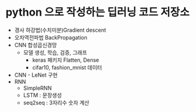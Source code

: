 # python 으로 작성하는 딥러닝 코드 저장소

- 경사 하강법(수치미분)Gradient descent
- 오차역전파법 BackPropagation
- CNN 합성곱신경망
  - 모델 생성, 학습, 검증, 그래프
    - keras 패키지 Flatten, Dense
    - cifar10, fashion_mnist 데이터   
- CNN - LeNet 구현
- RNN 
  - SimpleRNN
  - LSTM : 문장생성
  - seq2seq : 3자리수 숫자 계산
